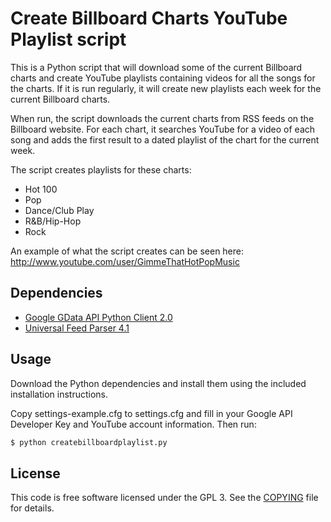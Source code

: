 Create Billboard Charts YouTube Playlist script
===============================================
This is a Python script that will download some of the current Billboard charts
and create YouTube playlists containing videos for all the songs for the charts.
If it is run regularly, it will create new playlists each week for the
current Billboard charts.

When run, the script downloads the current charts from RSS feeds on the
Billboard website.  For each chart, it searches YouTube for a video of each
song and adds the first result to a dated playlist of the chart for the current
week.

The script creates playlists for these charts:

- Hot 100
- Pop
- Dance/Club Play
- R&B/Hip-Hop
- Rock

An example of what the script creates can be seen here:
http://www.youtube.com/user/GimmeThatHotPopMusic

Dependencies
------------
- [Google GData API Python Client 2.0](http://code.google.com/p/gdata-python-client/)
- [Universal Feed Parser 4.1](http://code.google.com/p/feedparser/)

Usage
-----
Download the Python dependencies and install them using the included
installation instructions.

Copy settings-example.cfg to settings.cfg and fill in your Google API Developer
Key and YouTube account information.  Then run:

```sh
$ python createbillboardplaylist.py
```

License
-------
This code is free software licensed under the GPL 3. See the
[COPYING](COPYING) file for details.
